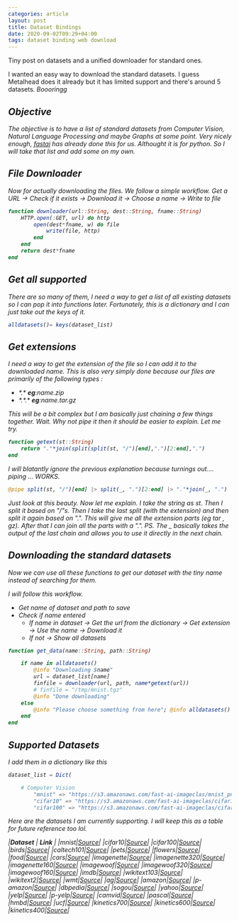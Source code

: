 ```yaml
---
categories: article
layout: post
title: Dataset Bindings
date: 2020-09-02T09:29+04:00
tags: dataset binding web download 
---
```


Tiny post on datasets and a unified downloader for standard ones.

I wanted an easy way to download the standard datasets. I guess Metalhead does it already but it has limited support and there's around 5 datasets. <i>Boooringg<i>

## Objective 

The objective is to have a list of standard datasets from Computer Vision, Natural Language Processing and maybe Graphs at some point.
Very nicely enough, [fastai](https://course.fast.ai/datasets) has already done this for us. Althought it is for python. So I will take that list and add some on my own.

## File Downloader

Now for actually downloading the files. We follow a simple workflow. 
Get a URL -> Check if it exists -> Download it -> Choose a name -> Write to file

```julia
function downloader(url::String, dest::String, fname::String)
    HTTP.open(:GET, url) do http
        open(dest*fname, w) do file
            write(file, http)
        end
    end
    return dest*fname
end
```

## Get all supported

There are so many of them, I need a way to get a list of all existing datasets so I can pop it into functions later.
Fortunately, this is a dictionary and I can just take out the keys of it.

```jl
alldatasets()= keys(dataset_list)
```

## Get extensions

I need a way to get the extension of the file so I can add it to the downloaded name. This is also very simply done because our files are primarily of the following types :
- \*.\*     **eg**:name.zip
- \*.\*.\*  **eg**:name.tar.gz 

This will be a bit complex but I am basically just chaining a few things together. 
Wait. Why not pipe it then it should be easier to explain. Let me try.

```jl
function getext(st::String)
    return "."*join(split(split(st, "/")[end],".")[2:end],".")
end
```

I will blatantly ignore the previous explanation because turnings out.... piping ... WORKS.

```jl
@pipe split(st, "/")[end] |> split(_, ".")[2:end] |> "."*join(_, ".")
```

Just look at this beauty.
Now let me explain. 
I take the string as st. Then I split it based on "/"s. Then I take the last split (with the extension) and then split it again based on ".". This will give me all the extension parts (eg tar , gz). 
After that I can join all the parts with a ".". 
PS. The _ basically takes the output of the last chain and allows you to use it directly in the next chain.

## Downloading the standard datasets

Now we can use all these functions to get our dataset with the tiny name instead of searching for them.

I will follow this workflow.

- Get name of dataset and path to save
- Check if name entered
    - If name in dataset -> Get the url from the dictionary -> Get extension -> Use the name -> Download it
    - If not -> Show all datasets 

```jl
function get_data(name::String, path::String)

    if name in alldatasets()
        @info "Downloading $name"
        url = dataset_list[name]
        finfile = downloader(url, path, name*getext(url))
        # finfile = "/tmp/mnist.tgz"
        @info "Done downloading"
    else
        @info "Please choose something from here"; @info alldatasets()
    end
end
```


## Supported Datasets

I add them in a dictionary like this

```jl
dataset_list = Dict(

    # Computer Vision
        "mnist" => "https://s3.amazonaws.com/fast-ai-imageclas/mnist_png.tgz",
        "cifar10" => "https://s3.amazonaws.com/fast-ai-imageclas/cifar10.tgz",
        "cifar100" => "https://s3.amazonaws.com/fast-ai-imageclas/cifar100.tgz",
```
Here are the datasets I am currently supporting. I will keep this as a table for future reference too lol.

|**Dataset** | **Link** |
|mnist|[Source](https://s3.amazonaws.com/fast-ai-imageclas/mnist_png.tgz)|
|cifar10|[Source](https://s3.amazonaws.com/fast-ai-imageclas/cifar10.tgz)|
|cifar100|[Source](https://s3.amazonaws.com/fast-ai-imageclas/cifar100.tgz)|
|birds|[Source](https://s3.amazonaws.com/fast-ai-imageclas/CUB_200_2011.tgz)|
|caltech101|[Source](https://s3.amazonaws.com/fast-ai-imageclas/caltech_101.tar.gz)|
|pets|[Source](https://s3.amazonaws.com/fast-ai-imageclas/oxford-iiit-pet.tgz)|
|flowers|[Source](https://s3.amazonaws.com/fast-ai-imageclas/oxford-102-flowers.tgz)|
|food|[Source](https://s3.amazonaws.com/fast-ai-imageclas/food-101.tgz)|
|cars|[Source](https://s3.amazonaws.com/fast-ai-imageclas/stanford-cars.tgz)|
|imagenette|[Source](https://s3.amazonaws.com/fast-ai-imageclas/imagenette.tgz)|
|imagenette320|[Source](https://s3.amazonaws.com/fast-ai-imageclas/imagenette-320.tgz)|
|imagenette160|[Source](https://s3.amazonaws.com/fast-ai-imageclas/imagenette-160.tgz)|
|imagewoof|[Source](https://s3.amazonaws.com/fast-ai-imageclas/imagewoof.tgz)|
|imagewoof320|[Source](https://s3.amazonaws.com/fast-ai-imageclas/imagewoof-320.tgz)|
|imagewoof160|[Source](https://s3.amazonaws.com/fast-ai-imageclas/imagewoof-160.tgz)|
|imdb|[Source](https://s3.amazonaws.com/fast-ai-nlp/imdb.tgz)|
|wikitext103|[Source](https://s3.amazonaws.com/fast-ai-nlp/wikitext-103.tgz)|
|wikitext2|[Source](https://s3.amazonaws.com/fast-ai-nlp/wikitext-2.tgz)|
|wmt|[Source](https://s3.amazonaws.com/fast-ai-nlp/giga-fren.tgz)|
|ag|[Source](https://s3.amazonaws.com/fast-ai-nlp/ag_news_csv.tgz)|
|amazon|[Source](https://s3.amazonaws.com/fast-ai-nlp/amazon_review_full_csv.tgz)|
|p-amazon|[Source](https://s3.amazonaws.com/fast-ai-nlp/amazon_review_polarity_csv.tgz)|
|dbpedia|[Source](https://s3.amazonaws.com/fast-ai-nlp/dbpedia_csv.tgz)|
|sogou|[Source](https://s3.amazonaws.com/fast-ai-nlp/sogou_news_csv.tgz)|
|yahoo|[Source](https://s3.amazonaws.com/fast-ai-nlp/yahoo_answers_csv.tgz)|
|yelp|[Source](https://s3.amazonaws.com/fast-ai-nlp/yelp_review_full_csv.tgz)|
|p-yelp|[Source](https://s3.amazonaws.com/fast-ai-nlp/yelp_review_polarity_csv.tgz)|
|camvid|[Source](https://s3.amazonaws.com/fast-ai-imagelocal/camvid.tgz)|
|pascal|[Source](https://s3.amazonaws.com/fast-ai-imagelocal/pascal-voc.tgz)|
|hmbd|[Source](http://serre-lab.clps.brown.edu/wp-content/uploads/2013/10/hmdb51_org.rar)|
|ucf|[Source](https://www.crcv.ucf.edu/data/UCF101/UCF101.rar)|
|kinetics700|[Source](https://storage.googleapis.com/deepmind-media/Datasets/kinetics700.tar.gz)|
|kinetics600|[Source](https://storage.googleapis.com/deepmind-media/Datasets/kinetics600.tar.gz)|
|kinetics400|[Source](https://storage.googleapis.com/deepmind-media/Datasets/kinetics400.tar.gz)|
